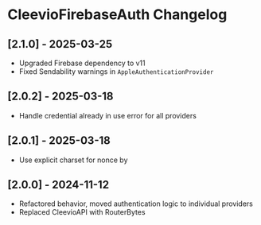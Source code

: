 # CleevioFirebaseAuth Changelog

## [2.1.0] - 2025-03-25
- Upgraded Firebase dependency to v11
- Fixed Sendability warnings in `AppleAuthenticationProvider`

## [2.0.2] - 2025-03-18
- Handle credential already in use error for all providers

## [2.0.1] - 2025-03-18
- Use explicit charset for nonce by

## [2.0.0] - 2024-11-12
- Refactored behavior, moved authentication logic to individual providers
- Replaced CleevioAPI with RouterBytes
